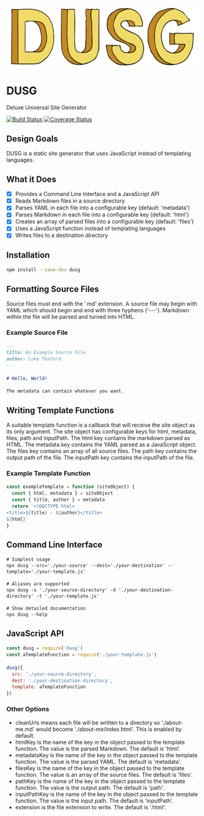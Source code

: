 <img alt="" src="dusg-logo.png">

# DUSG
Deluxe Universal Site Generator

[![Build Status](https://travis-ci.com/luketeaford/dusg.svg?branch=master)](https://travis-ci.com/luketeaford/dusg)
[![Coverage Status](https://coveralls.io/repos/github/luketeaford/dusg/badge.svg)](https://coveralls.io/github/luketeaford/dusg)

## Design Goals
DUSG is a static site generator that uses JavaScript instead of templating languages.

## What it Does
- [x] Provides a Command Line Interface and a JavaScript API
- [x] Reads Markdown files in a source directory
- [x] Parses YAML in each file into a configurable key (default: 'metadata')
- [x] Parses Markdown in each file into a configurable key (default: 'html')
- [x] Creates an array of parsed files into a configurable key (default: 'files')
- [x] Uses a JavaScript function instead of templating languages
- [x] Writes files to a destination directory

## Installation
```bash
npm install --save-dev dusg
```

## Formatting Source Files
Source files must end with the '.md' extension. A source file may begin with YAML which should begin and end with three hyphens ('---'). Markdown within the file will be parsed and turned into HTML.

### Example Source File
```md
---
title: An Example Source File
author: Luke Teaford
---

# Hello, World!

The metadata can contain whatever you want.
```

## Writing Template Functions
A suitable template function is a callback that will receive the site object as its only argument. The site object has configurable keys for html, metadata, files, path and inputPath. The html key contains the markdown parsed as HTML. The metadata key contains the YAML parsed as a JavaScript object. The files key contains an array of all source files. The path key contains the output path of the file. The inputPath key contains the inputPath of the file.

### Example Template Function
```js
const exampleTemplate = function (siteObject) {
  const { html, metadata } = siteObject
  const { title, author } = metadata
  return `<!DOCTYPE html>
<title>${title} - ${author}</title>
${html}`
}
```

## Command Line Interface
```console
# Simplest usage
npx dusg --src='./your-source' --dest='./your-destination' --template='./your-template.js'

# Aliases are supported
npx dusg -s './your-source-directory' -d './your-destination-directory' -t './your-template.js'

# Show detailed documentation
npx dusg --help
```

## JavaScript API
```js
const dusg = require('dusg')
const aTemplateFunction = require('./your-template.js')

dusg({
  src: './your-source-directory',
  dest: './your-destination-directory',
  template: aTemplateFunction
})
```

### Other Options
  - cleanUrls means each file will be written to a directory so './about-me.md' would become './about-me/index.html'. This is enabled by default.
  - htmlKey is the name of the key in the object passed to the template function. The value is the parsed Markdown. The default is 'html'.
  - metadataKey is the name of the key in the object passed to the template function. The value is the parsed YAML. The default is 'metadata'.
  - filesKey is the name of the key in the object passed to the template function. The value is an array of the source files. The default is 'files'.
  - pathKey is the name of the key in the object passed to the template function. The value is the output path. The default is 'path'.
  - inputPathKey is the name of the key in the object passed to the template function. The value is the input path. The default is 'inputPath'.
  - extension is the file extension to write. The default is '.html'.
